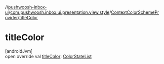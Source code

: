 //[pushwoosh-inbox-ui](../../../index.md)/[com.pushwoosh.inbox.ui.presentation.view.style](../index.md)/[ContextColorSchemeProvider](index.md)/[titleColor](title-color.md)

# titleColor

[androidJvm]\
open override val [titleColor](title-color.md): [ColorStateList](https://developer.android.com/reference/kotlin/android/content/res/ColorStateList.html)
